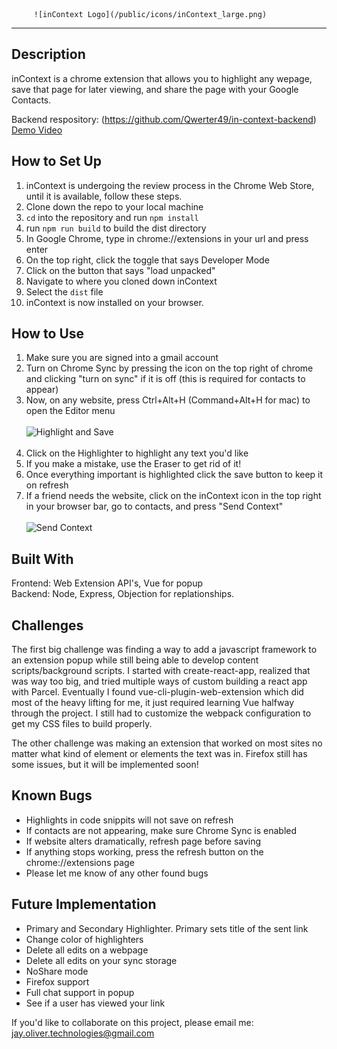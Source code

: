          ![inContext Logo](/public/icons/inContext_large.png)
 ---
 
 ## Description
 inContext is a chrome extension that allows you to highlight any wepage, save that page for later viewing, and share the page with your Google Contacts. 

Backend respository: (https://github.com/Qwerter49/in-context-backend)
<br>[Demo Video](https://youtu.be/rEJl4W70wg0)

## How to Set Up
1. inContext is undergoing the review process in the Chrome Web Store, until it is available, follow these steps.<br>
2. Clone down the repo to your local machine <br>
3. `cd` into the repository and run `npm install` <br>
4. run `npm run build` to build the dist directory <br>
5. In Google Chrome, type in chrome://extensions in your url and press enter <br>
6. On the top right, click the toggle that says Developer Mode <br>
7. Click on the button that says "load unpacked" <br>
8. Navigate to where you cloned down inContext <br>
9. Select the `dist` file <br>
10. inContext is now installed on your browser. 

## How to Use
1. Make sure you are signed into a gmail account <br>
2. Turn on Chrome Sync by pressing the icon on the top right of chrome and clicking "turn on sync" if it is off (this is required for contacts to appear) <br>
3. Now, on any website, press Ctrl+Alt+H (Command+Alt+H for mac) to open the Editor menu <br><br>
![Highlight and Save](https://media.giphy.com/media/XvENrZxERfG4ePYIgr/giphy.gif)<br><br>
4. Click on the Highlighter to highlight any text you'd like <br>
5. If you make a mistake, use the Eraser to get rid of it! <br>
6. Once everything important is highlighted click the save button to keep it on refresh <br>
7. If a friend needs the website, click on the inContext icon in the top right in your browser bar, go to contacts, and press "Send Context"<br><br>
![Send Context](https://media.giphy.com/media/671CVikg8GTjPylYLn/giphy.gif)

## Built With
Frontend: Web Extension API's, Vue for popup <br>
Backend: Node, Express, Objection for replationships. 

## Challenges

The first big challenge was finding a way to add a javascript framework to an extension popup while still being able to develop content scripts/background scripts. I started with create-react-app, realized that was way too big, and tried multiple ways of custom building a react app with Parcel. Eventually I found vue-cli-plugin-web-extension which did most of the heavy lifting for me, it just required learning Vue halfway through the project. I still had to customize the webpack configuration to get my CSS files to build properly.

The other challenge was making an extension that worked on most sites no matter what kind of element or elements the text was in. Firefox still has some issues, but it will be implemented soon!

## Known Bugs
 - Highlights in code snippits will not save on refresh
 - If contacts are not appearing, make sure Chrome Sync is enabled
 - If website alters dramatically, refresh page before saving
 - If anything stops working, press the refresh button on the chrome://extensions page
 - Please let me know of any other found bugs

## Future Implementation

- Primary and Secondary Highlighter. Primary sets title of the sent link
- Change color of highlighters
- Delete all edits on a webpage
- Delete all edits on your sync storage
- NoShare mode
- Firefox support
- Full chat support in popup
- See if a user has viewed your link
   

If you'd like to collaborate on this project, please email me: jay.oliver.technologies@gmail.com
